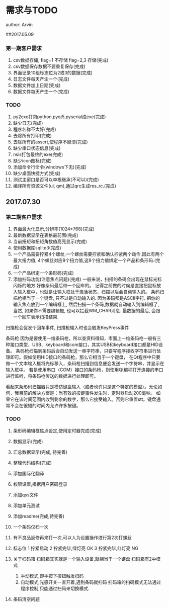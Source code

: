 # 需求与TODO
author: Arvin

##2017.05.09
### 第一期客户需求
1. csv数据存储, flag=1 不存储 flag=2,3 存储(完成)
2. csv数据保存数据不要重复保存(完成)
3. 界面记录10组标志位为2或3的数据(完成)
4. 日志文件每天产生一个(完成)
5. 数据文件加上日期(完成)
6. 数据文件每天产生一个(完成)

### TODO
1. py2exe打包python,pyqt5,pyserial成exe(完成)
2. 缺少日志(完成)
3. 程序名称不太好(完成)
4. 去除所有打印(完成)
5. 去除所有的assert,使程序不崩溃(完成)
6. 缺少串口状态信息(完成)
7. nsis打包最终的exe(完成)
8. 缺少icon图标(完成)
9. 添加命令行命令(windows下无)(完成)
10. 缺少桌面快捷方式(完成)
11. 测试主窗口是否可以单根继承(不可以)(完成)
12. 编译所有资源文件(ui, qm),通过qrc生成res_rc.(完成)

## 2017.07.30
### 第二期客户需求
1. 界面最大化显示,分辨率(1024*768)(完成)
2. 最新数据显示在表格最前面(完成)
3. 当前扭矩和扭矩角数值高亮显示(完成)
4. 使用数据库sqlite3(完成)
5. 一个产品需要拧紧4个螺丝,一个螺丝需要拧紧和确认拧紧两个动作,因此有两个最大扭力值, 4个螺丝对应8个扭力值,这8个扭力值绑定一个产品和条形码.(完成)
6. 一个产品绑定一个条形码(完成)
7. 添加扫码功能(注意焦点问题)(完成)
一般来说，扫描的条码会出现在鼠标光标闪烁的地方
好像条码最后带一个回车的。
记得之前做的时候是直接把鼠标放入输入框中，也就是让输入框处于激活状态，扫描以后会自动输入的。
条码扫描枪相当于一个键盘, 只不过是自动输入的. 因为条码都是ASCII字符.
把你的输入焦点放到一个编辑框上, 然后扫描一个条码,数据就自动输入到编辑框了, 当然, 如果你不需要编辑框, 也可以拦截WM_CHAR消息.
最数据的最后, 会跟一个回车表示扫描结束.

扫描枪会促发个回车事件, 扫描枪输入时也会触发KeyPress事件

条码枪
因为是要使用一维条码枪，所以查资料得知，市面上一维条码枪一般有三种接口类型，USB、keyboard和com接口，其实USB和keyboard接口都是HID设备。
条码枪扫描到条码后会自动发送一串字符串，只要写程序接收字符串进行处理即可。假如使用HID接口的条码枪，那么它相当于一个键盘，
在Qt程序中只要做一个文本输入框将光标移入，条码枪扫描到信息便会发送一个字符串，并显示在输入框中。
若是使用串口（COM）接口的条码枪，则使用Qt编程打开连接的串口进行监听，将条码枪传送的数据进行处理即可。

看起来条形码扫描器只是模仿键盘输入（或者也许只是这个特定的模型）。无论如何，我目前的解决方案是：当有效的按键事件发生时，定时器启动200毫秒。
如果它在该时间范围内收到剩余的数字，那么它接受输入。否则它重置stt。键盘通常不会在很短的时间内允许许多按键。

### TODO
1. 条形码编辑框焦点设定,使用定时器完成(完成)
2. 数据显示(完成)
3. 汇总数据显示(完成, 待完善)
4. 整理代码结构(完成)

5. 添加国际化翻译
6. 权限设置,根据用户密码登录
7. 添加qss文件
8. 添加单元测试
9. 添加readme(完成,待完善)
10. 一个条码仅扫一次
11. 有不良品返修再来打一次,可以人为设置操作进行第2次打螺丝


12. 标志位
    1 拧紧启动
    2 拧紧完毕,绿灯亮 OK
    3 拧紧完毕,红灯亮 NG

13. 关于扫码箱
扫码箱其实就是一个输入设备,就相当于一个键盘
扫码箱有2中模式
    1. 手动模式,即手按下按钮触发扫码
    2. 自动模式,光感开关一直开着,遇到条码就扫码
扫码箱的扫码模式无法通过程序控制,只能通过扫码来切换模式.

14. 条码清空问题


